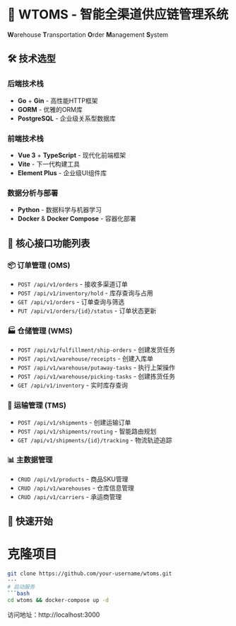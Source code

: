 # 🚀 WTOMS - 智能全渠道供应链管理系统

**W**arehouse **T**ransportation **O**rder **M**anagement **S**ystem

## 🛠️ 技术选型

### 后端技术栈
- **Go** + **Gin** - 高性能HTTP框架
- **GORM** - 优雅的ORM库
- **PostgreSQL** - 企业级关系型数据库

### 前端技术栈  
- **Vue 3** + **TypeScript** - 现代化前端框架
- **Vite** - 下一代构建工具
- **Element Plus** - 企业级UI组件库

### 数据分析与部署
- **Python** - 数据科学与机器学习
- **Docker** & **Docker Compose** - 容器化部署

## 📡 核心接口功能列表

### 📦 订单管理 (OMS)
- `POST /api/v1/orders` - 接收多渠道订单
- `POST /api/v1/inventory/hold` - 库存查询与占用
- `GET /api/v1/orders` - 订单查询与筛选
- `PUT /api/v1/orders/{id}/status` - 订单状态更新

### 🏭 仓储管理 (WMS)  
- `POST /api/v1/fulfillment/ship-orders` - 创建发货任务
- `POST /api/v1/warehouse/receipts` - 创建入库单
- `POST /api/v1/warehouse/putaway-tasks` - 执行上架操作
- `POST /api/v1/warehouse/picking-tasks` - 创建拣货任务
- `GET /api/v1/inventory` - 实时库存查询

### 🚚 运输管理 (TMS)
- `POST /api/v1/shipments` - 创建运输订单
- `POST /api/v1/shipments/routing` - 智能路由规划
- `GET /api/v1/shipments/{id}/tracking` - 物流轨迹追踪

### 📊 主数据管理
- `CRUD /api/v1/products` - 商品SKU管理
- `CRUD /api/v1/warehouses` - 仓库信息管理
- `CRUD /api/v1/carriers` - 承运商管理

## 🚀 快速开始
# 克隆项目
```bash
git clone https://github.com/your-username/wtoms.git
···
# 启动服务
```bash
cd wtoms && docker-compose up -d
```

访问地址：http://localhost:3000
